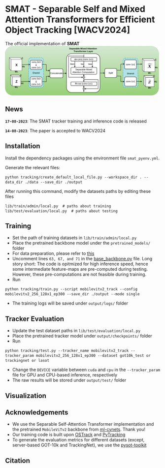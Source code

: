 # SMAT - Separable Self and Mixed Attention Transformers for Efficient Object Tracking [WACV2024]
The official implementation of **SMAT** 
![SMAT_block](assets/SMAT_block.png)

## News
**`17-08-2023`**: The SMAT tracker training and inference code is released

**`14-08-2023`**: The paper is accepted to WACV2024

## Installation

Install the dependency packages using the environment file `smat_pyenv.yml`.

Generate the relevant files:
```
python tracking/create_default_local_file.py --workspace_dir . --data_dir ./data --save_dir ./output
```
After running this command, modify the datasets paths by editing these files
```
lib/train/admin/local.py  # paths about training
lib/test/evaluation/local.py  # paths about testing
```

## Training

* Set the path of training datasets in `lib/train/admin/local.py`
* Place the pretrained backbone model under the `pretrained_models/` folder
* For data preparation, please refer to [this](https://github.com/botaoye/OSTrack/tree/main)
* Uncomment lines `63, 67, and 71` in the [base_backbone.py](https://github.com/goutamyg/SMAT/blob/main/lib/models/mobilevit_track/base_backbone.py) file. 
Long story short: The code is opitmized for high inference speed, hence some intermediate feature-maps are pre-computed during testing. However, these pre-computations are not feasible during training. 
* Run
```
python tracking/train.py --script mobilevitv2_track --config mobilevitv2_256_128x1_ep300 --save_dir ./output --mode single
```
* The training logs will be saved under `output/logs/` folder

## Tracker Evaluation

* Update the test dataset paths in `lib/test/evaluation/local.py`
* Place the pretrained tracker model under `output/checkpoints/` folder 
* Run
```
python tracking/test.py --tracker_name mobilevitv2_track --tracker_param mobilevitv2_256_128x1_ep300 --dataset got10k_test or trackingnet or lasot
```
* Change the `DEVICE` variable between `cuda` and `cpu` in the `--tracker_param` file for GPU and CPU-based inference, respectively  
* The raw results will be stored under `output/test/` folder

## Visualization

## Acknowledgements
* We use the Separable Self-Attention Transformer implementation and the pretrained `MobileViTv2` backbone from [ml-cvnets](https://github.com/apple/ml-cvnets). Thank you!
* Our training code is built upon [OSTrack](https://github.com/botaoye/OSTrack) and [PyTracking](https://github.com/visionml/pytracking)
* To generate the evaluation metrics for different datasets (except, server-based GOT-10k and TrackingNet), we use the [pysot-toolkit](https://github.com/StrangerZhang/pysot-toolkit)

## Citation
